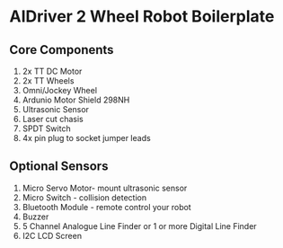 # AIDriver 2 Wheel Robot Boilerplate

## Core Components
1. 2x TT DC Motor
2. 2x TT Wheels
3. Omni/Jockey Wheel
4. Ardunio Motor Shield 298NH
5. Ultrasonic Sensor
6. Laser cut chasis
7. SPDT Switch
8. 4x pin plug to socket jumper leads 


## Optional Sensors
1. Micro Servo Motor- mount ultrasonic sensor
2. Micro Switch - collision detection
3. Bluetooth Module - remote control your robot
4. Buzzer
5. 5 Channel Analogue Line Finder or 1 or more Digital Line Finder
6. I2C LCD Screen